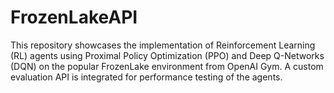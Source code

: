 # FrozenLakeAPI

This repository showcases the implementation of Reinforcement Learning (RL) agents using Proximal Policy Optimization (PPO) and Deep Q-Networks (DQN) on the popular FrozenLake environment from OpenAI Gym.
A custom evaluation API is integrated for performance testing of the agents. 
